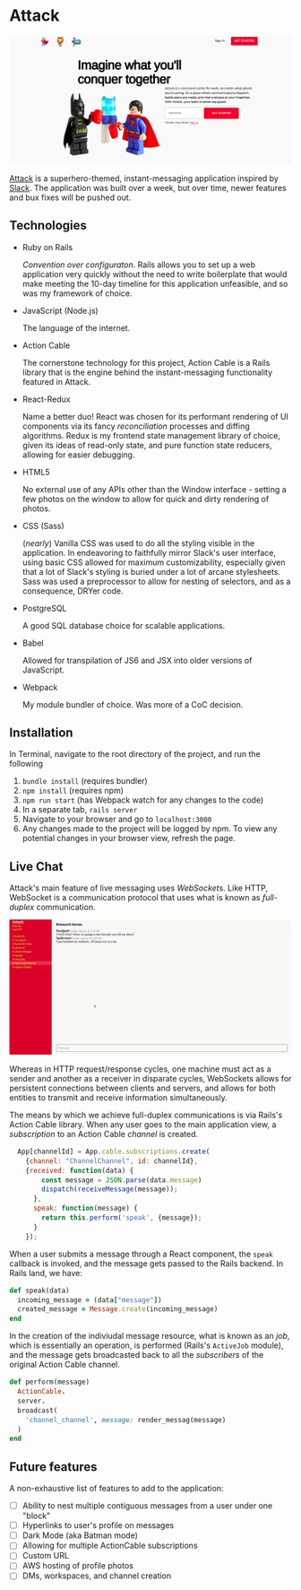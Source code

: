 # Attack
<kbd>![Splash Page](app/assets/images/splash.png)</kbd>

[Attack](https://attackslack.herokuapp.com) is a superhero-themed, instant-messaging application inspired by [Slack](https://slack.com). The application was built over a week, but over time, newer features and bux fixes will be pushed out.


## Technologies
- Ruby on Rails

    _Convention over configuraton_. Rails allows you to set up a web application very quickly without the need to write boilerplate that would make meeting the 10-day timeline for this application unfeasible, and so was my framework of choice.

- JavaScript (Node.js)

  The language of the internet.

- Action Cable

  The cornerstone technology for this project, Action Cable is a Rails library that is the engine behind the instant-messaging functionality featured in Attack.
  
- React-Redux

  Name a better duo! React was chosen for its performant rendering of UI components via its fancy _reconciliation_ processes and diffing algorithms. Redux is my frontend state management library of choice, given its ideas of read-only state, and pure function state reducers, allowing for easier debugging.

- HTML5

  No external use of any APIs other than the Window interface - setting a few photos on the window to allow for quick and dirty rendering of photos.
- CSS (Sass)

  (_nearly_) Vanilla CSS was used to do all the styling visible in the application. In endeavoring to faithfully mirror Slack's user interface, using basic CSS allowed for maximum customizability, especially given that a lot of Slack's styling is buried under a lot of arcane stylesheets. Sass was used a preprocessor to allow for nesting of selectors, and as a consequence, DRYer code.
- PostgreSQL
  
  A good SQL database choice for scalable applications.

- Babel

  Allowed for transpilation of JS6 and JSX into older versions of JavaScript.

- Webpack

  My module bundler of choice. Was more of a CoC decision.


## Installation
In Terminal, navigate to the root directory of the project, and run the following

1. `bundle install` (requires bundler)
2. `npm install` (requires npm)
3. `npm run start` (has Webpack watch for any changes to the code)
4. In a separate tab, `rails server`
5. Navigate to your browser and go to `localhost:3000`
6. Any changes made to the project will be logged by npm. To view any potential changes in your browser view, refresh the page.

## Live Chat
Attack's main feature of live messaging uses *WebSocket*s. Like HTTP, WebSocket is a communication protocol that uses what is known as _full-duplex_ communication.

![Demo](app/assets/images/demo.gif)

 Whereas in HTTP request/response cycles, one machine must act as a sender and another as a receiver in disparate cycles, WebSockets allows for persistent connections between clients and servers, and allows for both entities to transmit and receive information simultaneously.

The means by which we achieve full-duplex communications is via Rails's Action Cable library. When any user goes to the main application view, a _subscription_ to an Action Cable _channel_ is created. 

```javascript
  App[channelId] = App.cable.subscriptions.create(
    {channel: "ChannelChannel", id: channelId},
    {received: function(data) {
        const message = JSON.parse(data.message)
        dispatch(receiveMessage(message));
      },
      speak: function(message) {
        return this.perform('speak', {message});
      }
    });
  ```
  When a user submits a message through a React component, the `speak` callback is invoked, and the message gets passed to the Rails backend. In Rails land, we have:

  ```ruby
  def speak(data)
    incoming_message = (data["message"])
    created_message = Message.create(incoming_message)
  end
  ```
  In the creation of the indiviudal message resource, what is known as an _job_, which is essentially an operation, is performed (Rails's `ActiveJob` module), and the message gets broadcasted back to all the _subscribers_ of the original Action Cable channel.

  ```ruby
  def perform(message)
    ActionCable.
    server.
    broadcast(
      'channel_channel', message: render_messag(message)
    )
  end
  ```

## Future features
A non-exhaustive list of features to add to the application:

- [ ] Ability to nest multiple contiguous messages from a user under one "block"
- [ ] Hyperlinks to user's profile on messages
- [ ] Dark Mode (aka Batman mode)
- [ ] Allowing for multiple ActionCable subscriptions
- [ ] Custom URL
- [ ] AWS hosting of profile photos
- [ ] DMs, workspaces, and channel creation
